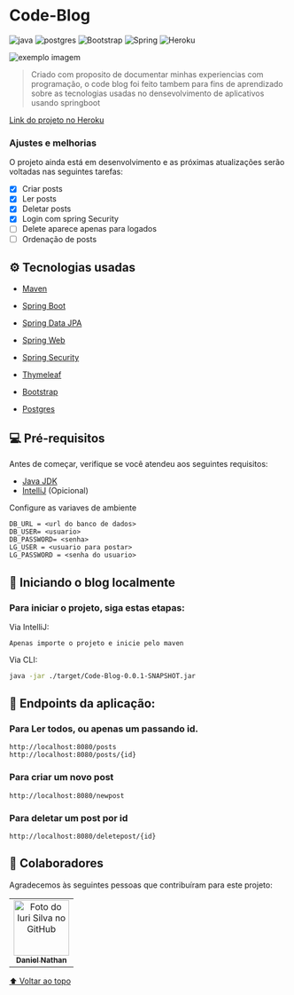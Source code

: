# Code-Blog

![java](https://img.shields.io/badge/Java-ED8B00?style=for-the-badge&logo=java&logoColor=white)
![postgres](https://img.shields.io/badge/PostgreSQL-316192?style=for-the-badge&logo=postgresql&logoColor=white)
![Bootstrap](https://img.shields.io/badge/Bootstrap-563D7C?style=for-the-badge&logo=bootstrap&logoColor=white)
![Spring](https://img.shields.io/badge/Spring-6DB33F?style=for-the-badge&logo=spring&logoColor=white)
![Heroku](https://img.shields.io/badge/Heroku-430098?style=for-the-badge&logo=heroku&logoColor=white)

<img src="https://i.ibb.co/ByvmG4B/Captura-de-tela-de-2021-10-14-10-05-30.jpg" alt="exemplo imagem">

> Criado com proposito de documentar minhas experiencias com programação, o code blog foi feito tambem para fins de aprendizado sobre as tecnologias usadas no densevolvimento de aplicativos usando springboot

[Link do projeto no Heroku](https://daniel-code-blog.herokuapp.com/posts)

### Ajustes e melhorias

O projeto ainda está em desenvolvimento e as próximas atualizações serão voltadas nas seguintes tarefas:

- [x] Criar posts
- [x] Ler posts
- [x] Deletar posts
- [x] Login com spring Security
- [ ] Delete aparece apenas para logados
- [ ] Ordenação de posts

## ⚙️ Tecnologias usadas

- [ Maven](https://maven.apache.org/guides/index.html)
- [Spring Boot](https://docs.spring.io/spring-boot/docs/2.5.5/)
- [Spring Data JPA](https://docs.spring.io/spring-boot/docs/2.5.5/reference/htmlsingle/#boot-features-jpa-and-spring-data)
- [Spring Web](https://docs.spring.io/spring-boot/docs/2.5.5/reference/htmlsingle/#boot-features-developing-web-applications)
- [Spring Security](https://docs.spring.io/spring-boot/docs/2.5.5/reference/htmlsingle/#boot-features-security)
- [Thymeleaf](https://docs.spring.io/spring-boot/docs/2.5.5/reference/htmlsingle/#boot-features-spring-mvc-template-engines)
- [Bootstrap](https://getbootstrap.com/docs/5.1/getting-started/introduction/)

- [Postgres](https://www.postgresql.org/docs/)

## 💻 Pré-requisitos

Antes de começar, verifique se você atendeu aos seguintes requisitos:

- [Java JDK](https://www.oracle.com/java/technologies/downloads/)
- [IntelliJ](https://www.jetbrains.com/pt-br/idea/download/#section=linux) (Opicional)

Configure as variaves de ambiente

```properties
DB_URL = <url do banco de dados>
DB_USER= <usuario>
DB_PASSWORD= <senha>
LG_USER = <usuario para postar>
LG_PASSWORD = <senha do usuario>
```

## 🚀 Iniciando o blog localmente

### Para iniciar o projeto, siga estas etapas:

Via IntelliJ:

```
Apenas importe o projeto e inicie pelo maven
```

Via CLI:

```sh
java -jar ./target/Code-Blog-0.0.1-SNAPSHOT.jar
```

## 🔧 Endpoints da aplicação:

### Para Ler todos, ou apenas um passando id.

```
http://localhost:8080/posts
http://localhost:8080/posts/{id}
```

### Para criar um novo post

```
http://localhost:8080/newpost
```

### Para deletar um post por id

```
http://localhost:8080/deletepost/{id}
```

## 🤝 Colaboradores

Agradecemos às seguintes pessoas que contribuíram para este projeto:

<table>
  <tr>
    <td align="center">
      <a href="github.com/danielnatham">
        <img src="https://avatars.githubusercontent.com/u/68167359?v=4" width="100px;" alt="Foto do Iuri Silva no GitHub"/>
        <br>
        <sub>
          <b>Daniel Nathan</b>
        </sub>
      </a>
    </td>
  </tr>
</table>

[⬆ Voltar ao topo](#Code-blog)
